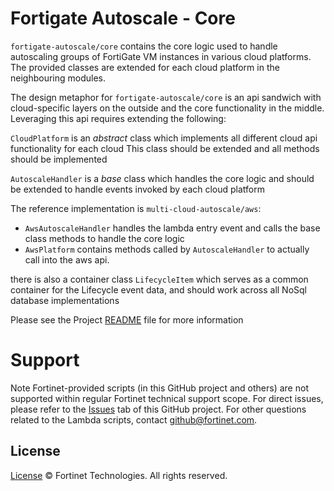 # Fortigate Autoscale - Core

`fortigate-autoscale/core` contains the core logic used to handle autoscaling groups of FortiGate VM instances in various cloud platforms.
The provided classes are extended for each cloud platform in the neighbouring modules.

The design metaphor for `fortigate-autoscale/core` is an api sandwich with cloud-specific layers on the outside and the core functionality in the middle.
Leveraging this api requires extending the following:

`CloudPlatform` is an _abstract_ class which implements all different cloud api functionality for each cloud
This class should be extended and all methods should be implemented

`AutoscaleHandler` is a _base_ class which handles the core logic and should be extended to handle events invoked by each cloud platform

The reference implementation is `multi-cloud-autoscale/aws`:

 * `AwsAutoscaleHandler` handles the lambda entry event and calls the base class methods to handle the core logic
 * `AwsPlatform` contains methods called by `AutoscaleHandler` to actually call into the aws api.

there is also a container class
`LifecycleItem` which  serves as a common container for the Lifecycle event data, and should work across all NoSql database implementations

Please see the Project [README](../README.md) file for more information

# Support
Note Fortinet-provided scripts (in this GitHub project and others) are not supported within regular Fortinet technical support scope.
For direct issues, please refer to the [Issues](https://github.com/fortinet/fortigate-autoscale/issues) tab of this GitHub project.
For other questions related to the Lambda scripts, contact [github@fortinet.com](mailto:github@fortinet.com).

## License
[License](../LICENSE) © Fortinet Technologies. All rights reserved.